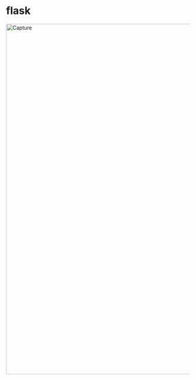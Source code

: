 # flask
<img width="959" alt="Capture" src="https://github.com/jydhasan/flask/assets/73984325/549b6f95-af08-42d6-8df0-20957cf60704">
